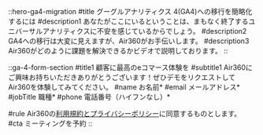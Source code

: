 ::hero-ga4-migration
#title
グーグルアナリティクス 4(GA4)への移行を簡略化するには
#description1
あなたがここにいるということは、まもなく終了するユニバーサルアナリティクスに不安を感じているからでしょう。
#description2
GA4への移行は大変に見えますが、Air360がお手伝いします。
#description3
Air360がどのように課題を解決できるかビデオで説明しております。
::

::ga-4-form-section
#title1
顧客に最高のeコマース体験を
#subtitle1
Air360にご興味お持ちいただきありがとうございます！ぜひデモをリクエストしてAir360を体験してみてください。
#name
お名前*
#email
メールアドレス*
#jobTitle
職種*
#phone
電話番号（ハイフンなし）*

#rule
Air360の<span class="text-primary-600 hover:underline">[利用規約とプライバシーポリシー](/privacy-policy)</span>に同意するものとします。
#cta
ミーティングを予約
::
